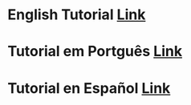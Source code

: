 # English Tutorial [Link](https://github.com/ils94/TailsOSBitcoinColdWallet/blob/main/English.md)
# Tutorial em Portguês [Link](https://github.com/ils94/TailsOSBitcoinColdWallet/blob/main/Português.md)
# Tutorial en Español [Link](https://github.com/ils94/TailsOSBitcoinColdWallet/blob/main/Español.md)
